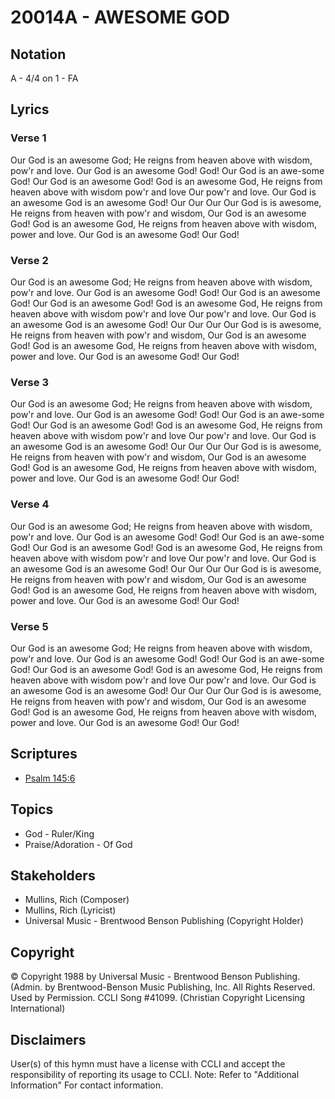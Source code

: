 # 20014A - AWESOME GOD

## Notation

A - 4/4 on 1 - FA

## Lyrics

### Verse 1

Our God is an awesome God; He reigns from heaven above with wisdom, pow'r and love. Our God is an awesome God! God! Our God is an awe-some God! Our God is an awesome God!  God is an awesome God, He reigns from heaven above with wisdom pow'r and love Our pow'r and love. Our God is an awesome God is an awesome  God! Our Our Our  Our God is is awesome, He reigns from heaven with pow'r and wisdom, Our God is an awesome God! God is an awesome God, He reigns from heaven above with wisdom, power and love. Our God is an awesome God! Our God! 

### Verse 2

Our God is an awesome God; He reigns from heaven above with wisdom, pow'r and love. Our God is an awesome God! God! Our God is an awesome God! Our God is an awesome God!  God is an awesome God, He reigns from heaven above with wisdom pow'r and love Our pow'r and love. Our God is an awesome God is an awesome  God! Our Our Our  Our God is is awesome, He reigns from heaven with pow'r and wisdom, Our God is an awesome God! God is an awesome God, He reigns from heaven above with wisdom, power and love. Our God is an awesome God! Our God! 

### Verse 3

Our God is an awesome God; He reigns from heaven above with wisdom, pow'r and love. Our God is an awesome God! God! Our God is an awe-some God! Our God is an awesome God!  God is an awesome God, He reigns from heaven above with wisdom pow'r and love Our pow'r and love. Our God is an awesome God is an awesome  God! Our Our Our  Our God is is awesome, He reigns from heaven with pow'r and wisdom, Our God is an awesome God! God is an awesome God, He reigns from heaven above with wisdom, power and love. Our God is an awesome God! Our God! 

### Verse 4

Our God is an awesome God; He reigns from heaven above with wisdom, pow'r and love. Our God is an awesome God! God! Our God is an awe-some God! Our God is an awesome God!  God is an awesome God, He reigns from heaven above with wisdom pow'r and love Our pow'r and love. Our God is an awesome God is an awesome  God! Our Our Our  Our God is is awesome, He reigns from heaven with pow'r and wisdom, Our God is an awesome God! God is an awesome God, He reigns from heaven above with wisdom, power and love. Our God is an awesome God! Our God! 

### Verse 5

Our God is an awesome God; He reigns from heaven above with wisdom, pow'r and love. Our God is an awesome God! God! Our God is an awe-some God! Our God is an awesome God!  God is an awesome God, He reigns from heaven above with wisdom pow'r and love Our pow'r and love. Our God is an awesome God is an awesome  God! Our Our Our  Our God is is awesome, He reigns from heaven with pow'r and wisdom, Our God is an awesome God! God is an awesome God, He reigns from heaven above with wisdom, power and love. Our God is an awesome God! Our God! 


## Scriptures

- [Psalm 145:6](https://www.biblegateway.com/passage/?search=Psalm%20145%3A6)

## Topics

- God - Ruler/King
- Praise/Adoration - Of God

## Stakeholders

- Mullins, Rich (Composer)
- Mullins, Rich (Lyricist)
- Universal Music - Brentwood Benson Publishing (Copyright Holder)

## Copyright

© Copyright 1988 by Universal Music - Brentwood Benson Publishing.(Admin. by Brentwood-Benson Music Publishing, Inc. All Rights Reserved. Used by Permission. CCLI Song #41099.
(Christian Copyright Licensing International)

## Disclaimers

User(s) of this hymn must have a license with CCLI and accept the responsibility of reporting its usage to CCLI.
Note: Refer to "Additional Information" For contact information.

